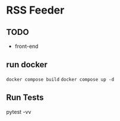 # RSS Feeder

## TODO
- front-end

## run docker
`docker compose build`
`docker compose up -d`

## Run Tests
pytest -vv
